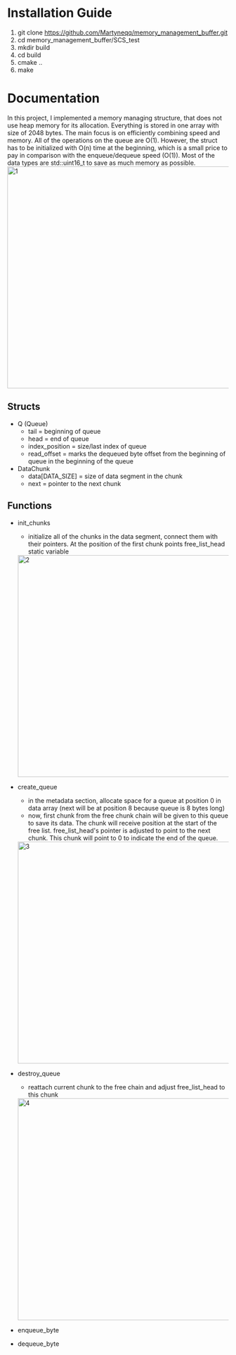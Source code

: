 # Installation Guide
1. git clone https://github.com/Martyneqq/memory_management_buffer.git
2. cd memory_management_buffer/SCS_test
4. mkdir build
5. cd build
6. cmake ..
7. make

# Documentation
In this project, I implemented a memory managing structure, that does not use heap memory for its allocation. Everything is stored in one array with size of 2048 bytes. The main focus is on efficiently combining speed and memory. All of the operations on the queue are O(1). However, the struct has to be initialized with O(n) time at the beginning, which is a small price to pay in comparison with the enqueue/dequeue speed (O(1)). Most of the data types are std::uint16_t to save as much memory as possible.
<img width="2192" height="504" alt="1" src="https://github.com/user-attachments/assets/9a86a6bd-a6a1-47ef-a0c4-364d522301a7" />

## Structs
+ Q (Queue)
  - tail = beginning of queue
  - head = end of queue
  - index_position = size/last index of queue
  - read_offset = marks the dequeued byte offset from the beginning of queue in the beginning of the queue
+ DataChunk
  - data[DATA_SIZE] = size of data segment in the chunk
  - next = pointer to the next chunk

## Functions
+ init_chunks
  - initialize all of the chunks in the data segment, connect them with their pointers. At the position of the first chunk points free_list_head static variable
  <img width="2192" height="504" alt="2" src="https://github.com/user-attachments/assets/27be06a9-79f5-47d2-b752-79f384dad405" />

+ create_queue
  - in the metadata section, allocate space for a queue at position 0 in data array (next will be at position 8 because queue is 8 bytes long)
  - now, first chunk from the free chunk chain will be given to this queue to save its data. The chunk will receive position at the start of the free list. free_list_head's pointer is adjusted to point to the next chunk. This chunk will point to 0 to indicate the end of the queue.
  <img width="2192" height="504" alt="3" src="https://github.com/user-attachments/assets/0621a86d-1671-4990-af61-84993a61f970" />

+ destroy_queue
  - reattach current chunk to the free chain and adjust free_list_head to this chunk
  <img width="2192" height="504" alt="4" src="https://github.com/user-attachments/assets/a8c2939b-d84f-4314-a2cf-19864db7139e" />

+ enqueue_byte
  
  
+ dequeue_byte
  
